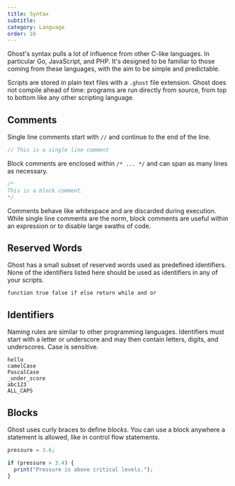 ```yaml
---
title: Syntax
subtitle:
category: Language
order: 16
---
```


Ghost's syntax pulls a lot of influence from other C-like languages. In particular Go, JavaScript, and PHP. It's designed to be familiar to those coming from these languages, with the aim to be simple and predictable.

Scripts are stored in plain text files with a `.ghost` file extension. Ghost does not compile ahead of time: programs are run directly from source, from top to bottom like any other scripting language.

## Comments

Single line comments start with `//` and continue to the end of the line.

```dart
// This is a single line comment
```

Block comments are enclosed within `/* ... */` and can span as many lines as necessary.

```dart
/*
This is a block comment.
*/
```

Comments behave like whitespace and are discarded during execution. While single line comments are the norm, block comments are useful within an expression or to disable large swaths of code.

## Reserved Words

Ghost has a small subset of reserved words used as predefined identifiers. None of the identifiers listed here should be used as identifiers in any of your scripts.

```text
function true false if else return while and or
```

## Identifiers

Naming rules are similar to other programming languages. Identifiers must start with a letter or underscore and may then contain letters, digits, and underscores. Case is sensitive.

```
hello
camelCase
PascalCase
_under_score
abc123
ALL_CAPS
```

## Blocks

Ghost uses curly braces to define _blocks_. You can use a block anywhere a statement is allowed, like in control flow statements.

```javascript
pressure = 3.6;

if (pressure > 3.4) {
  print("Pressure is above critical levels.");
}
```
